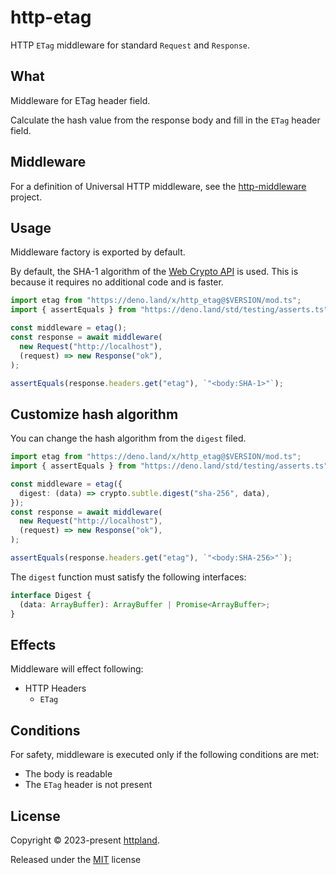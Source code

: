 # http-etag

HTTP `ETag` middleware for standard `Request` and `Response`.

## What

Middleware for ETag header field.

Calculate the hash value from the response body and fill in the `ETag` header
field.

## Middleware

For a definition of Universal HTTP middleware, see the
[http-middleware](https://github.com/httpland/http-middleware) project.

## Usage

Middleware factory is exported by default.

By default, the SHA-1 algorithm of the
[Web Crypto API](https://developer.mozilla.org/en-US/docs/Web/API/Web_Crypto_API)
is used. This is because it requires no additional code and is faster.

```ts
import etag from "https://deno.land/x/http_etag@$VERSION/mod.ts";
import { assertEquals } from "https://deno.land/std/testing/asserts.ts";

const middleware = etag();
const response = await middleware(
  new Request("http://localhost"),
  (request) => new Response("ok"),
);

assertEquals(response.headers.get("etag"), `"<body:SHA-1>"`);
```

## Customize hash algorithm

You can change the hash algorithm from the `digest` filed.

```ts
import etag from "https://deno.land/x/http_etag@$VERSION/mod.ts";
import { assertEquals } from "https://deno.land/std/testing/asserts.ts";

const middleware = etag({
  digest: (data) => crypto.subtle.digest("sha-256", data),
});
const response = await middleware(
  new Request("http://localhost"),
  (request) => new Response("ok"),
);

assertEquals(response.headers.get("etag"), `"<body:SHA-256>"`);
```

The `digest` function must satisfy the following interfaces:

```ts
interface Digest {
  (data: ArrayBuffer): ArrayBuffer | Promise<ArrayBuffer>;
}
```

## Effects

Middleware will effect following:

- HTTP Headers
  - `ETag`

## Conditions

For safety, middleware is executed only if the following conditions are met:

- The body is readable
- The `ETag` header is not present

## License

Copyright © 2023-present [httpland](https://github.com/httpland).

Released under the [MIT](./LICENSE) license
